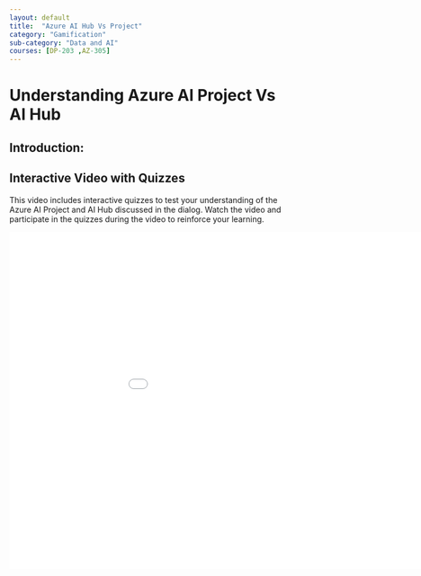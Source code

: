 ```yaml
---
layout: default
title:  "Azure AI Hub Vs Project"
category: "Gamification"
sub-category: "Data and AI"
courses: [DP-203 ,AZ-305]
---
```


# Understanding Azure AI Project Vs AI Hub

## Introduction:


## Interactive Video with Quizzes
This video includes interactive quizzes to test your understanding of the Azure AI Project and AI Hub discussed in the dialog. Watch the video and participate in the quizzes during the video to reinforce your learning.

<iframe class="smart-player-embed-iframe" id="embeddedSmartPlayerInstance" src="/iengage/project-files/gamification/Data and AI/videos/aihub-aiproject/aihub-aiproject__player.html?embedIFrameId=embeddedSmartPlayerInstance" width="1024" height="600" scrolling="no" frameborder="0" webkitAllowFullScreen mozallowfullscreen allowFullScreen></iframe>

